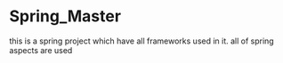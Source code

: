 # Spring_Master
this is a spring project which have all frameworks used in it.
all of spring aspects are used
